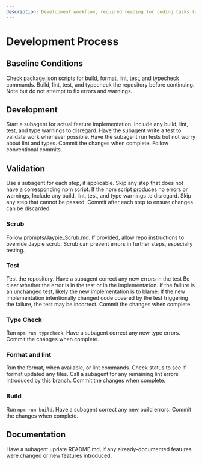 ```yaml
---
description: Development workflow, required reading for coding tasks (always read)
---
```


# Development Process

## Baseline Conditions

Check package.json scripts for build, format, lint, test, and typecheck commands.
Build, lint, test, and typecheck the repository before continuing.
Note but do not attempt to fix errors and warnings.

## Development

Start a subagent for actual feature implementation.
Include any build, lint, test, and type warnings to disregard.
Have the subagent write a test to validate work whenever possible.
Have the subagent run tests but not worry about lint and types.
Commit the changes when complete.
Follow conventional commits.

## Validation

Use a subagent for each step, if applicable.
Skip any step that does not have a corresponding npm script.
If the npm script produces no errors or warnings, 
Include any build, lint, test, and type warnings to disregard.
Skip any step that cannot be passed.
Commit after each step to ensure changes can be discarded.

### Scrub

Follow prompts/Jaypie_Scrub.md.
If provided, allow repo instructions to override Jaypie scrub.
Scrub can prevent errors in further steps, especially testing.

### Test

Test the repository.
Have a subagent correct any new errors in the test
Be clear whether the error is in the test or in the implementation.
If the failure is an unchanged test, likely the new implementation is to blame.
If the new implementation intentionally changed code covered by the test triggering the failure, the test may be incorrect.
Commit the changes when complete.

### Type Check

Run `npm run typecheck`.
Have a subagent correct any new type errors.
Commit the changes when complete.

### Format and lint

Run the format, when available, or lint commands.
Check status to see if format updated any files.
Call a subagent for any remaining lint errors introduced by this branch.
Commit the changes when complete.

### Build

Run `npm run build`.
Have a subagent correct any new build errors.
Commit the changes when complete.

## Documentation

Have a subagent update README.md, if any already-documented features were changed or new features introduced.
